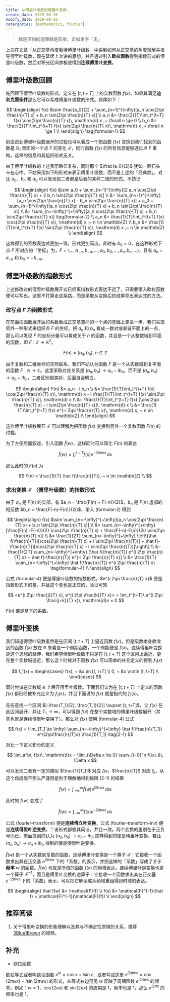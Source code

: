 ```yaml
---
title: 从傅里叶级数到傅里叶变换
create_date: 2019-08-26
modify_date: 2019-08-26
catergories: [mathematics, fourier]
---
```


> 越是深刻的道理越是简单，正如单字「无」

上次在文章「从正交基角度看待傅里叶级数」中讲到如何从正交基的角度理解并推导傅里叶级数，现在延续上次讲的思想，并且通过引入**欧拉函数**得到指数形式的傅里叶级数，然后对积分区间求极限得到**连续傅里叶变换**。


## 傅里叶级数回顾

先回顾下傅里叶级数的形式，定义在 $[t, t+T]$ 上的实数函数 $f(x)$，如果其满足**迪利克雷条件**那么它可以写成傅里叶级数的形式。具体如下：

$$
\begin{align}
f(x) &\sim \frac{a_0}{2} + \sum_{n=1}^{\infty}[a_n \cos(2\pi \frac{n}{T} x) + b_n \sin(2\pi \frac{n}{T} x)] \\
a_n &= \frac{2}{T}\int_t^{t+T} f(x) \cos(2\pi \frac{n}{T} x)\, \mathrm{d} x ,~ \forall n \ge 0 \\
b_n &= \frac{2}{T}\int_t^{t+T} f(x) \sin(2\pi \frac{n}{T} x)\, \mathrm{d} x ,~ \forall n \ge 1 \\
\end{align}
\tag{formular-1}
$$

前面说到傅里叶级数展开的过程也可以看成一个把函数 $f(x)$ 变换到我们找到的函数基 $\mathbb{B}_1$ 里面的一个点 $F$ 的变化 $\mathcal{F}$，同时函数 $f(x)$ 的所有信息能够通过点 $F$ 重构，这样的信息和其组织形式无关。

由于傅里叶级数的上述表示略显复杂，同时那个 $\frac{a_0}{2}$ 犹如一颗石头卡在心中。不妨采用如下的形式来表示傅里叶级数，而不是上述的「经典款」。对比 $a_n$、$b_n$ 和 $a_0$ 可以发现前二者都是后者的某种二倍的形式。不妨记

$$
\begin{align}
f(x) &\sim a_0 + \sum_{n=1}^{\infty}[2 a_n \cos(2\pi \frac{n}{T} x) + 2 b_n \sin(2\pi \frac{n}{T} x)] \\
    &= \sum_{n=-1}^{-\infty}[a_n \cos(2\pi \frac{n}{T} x) - b_n \sin(2\pi \frac{n}{T} x)]
       + a_0
       + \sum_{n=1}^{\infty}[a_n \cos(2\pi \frac{n}{T} x) + b_n \sin(2\pi \frac{n}{T} x)] \\
    &= \sum_{n=-\infty}^{+\infty}[a_n \cos(2\pi \frac{n}{T} x) + b_n \sin(2\pi \frac{n}{T} x)]
       \tag{formular-2} \\
a_n &= \frac{1}{T}\int_t^{t+T} f(x) \cos(2\pi \frac{n}{T} x)\, \mathrm{d} x ,~ n \in \mathbb{Z} \\
b_n &= \frac{1}{T}\int_t^{t+T} f(x) \sin(2\pi \frac{n}{T} x)\, \mathrm{d} x ,~ n \in \mathbb{Z} \\
\end{align}
$$

这样得到的系数表达式更加一致，形式更加简洁。此时有 $b_0 = 0$，在这种形式下点 $F$ 所对应的「坐标」为，$F = (\dots, a_{-n}, b_{-n}, \dots, a_0, b_0, \dots, a_n, b_n, \dots)$，且有 $a_n = a_{-n}$ 和 $b_n = -b_{-n}$。


## 傅里叶级数的指数形式

上述修改过的傅里叶级数展开式已经离指数形式表达不远了，只需要带入欧拉函数便可以写出。这里不打算走这条路，而是采取从变换后的结果导出表达式的方法。


### 改写点 $F$ 为函数形式

在前面把函数展开后的系数看成正交基空间的一个点的基础上更进一步，我们采取另外一种形式来组织点 $F$ 的坐标。把 $a_n$ 和 $b_n$ 看成一数对或者说平面上的一点，那么可以发现 $F$ 的坐标分量可以看成关于 $n$ 的函数，并且是一个从整数域到平面的函数，即 $F: \mathbb{Z} \to \mathbb{R}^2$。

$$
F(n) = (a_n, b_n), ~ n \in \mathbb{Z}
$$

由于复数和二维坐标的天然联系，我们不妨认为函数 $F$ 是一个从实数域到复平面的函数 $F: \mathbb{R} \to \mathbb{C}$。这里采取对应关系是 $(a_n, b_n) \to a_n - i b_n$，而不是 $(a_n, b_n) \to a_n+i b_n$，二者区别很美妙，后面自会明白。

$$
\begin{align}
F(n) &= a_n - i b_n \\
&= \frac{1}{T}\int_t^{t+T} f(x) \cos(2\pi \frac{n}{T} x)\, \mathrm{d} x - i \frac{1}{T}\int_t^{t+T} f(x) \sin(2\pi \frac{n}{T} x)\, \mathrm{d} x \\
&= \frac{1}{T}\int_t^{t+T} f(x) [\cos(2\pi \frac{n}{T} x) - i \sin(2\pi \frac{n}{T} x)]\, \mathrm{d} x \\
&= \frac{1}{T}\int_t^{t+T} f(x) e^{-i 2\pi \frac{n}{T} x}\, \mathrm{d} x, ~ n \in \mathbb{Z} \\
\end{align}
$$

这样傅里叶级数展开 $\mathcal{F}$ 可以理解为把函数 $f(x)$ 变换到另外一个复数函数 $F(n)$ 的过程。

为了方便后面叙述，引入函数 $\hat f(w)$，这样同时可以简化 $F(n)$ 的表达

$$
\hat f(w) = \int_t^{t+T} f(x) e^{-i 2\pi w x}\, \mathrm{d} x
\tag{formular-3}
$$

那么此时的 $F(n)$ 为

$$
F(n) = \frac{1}{T} \hat f(\frac{n}{T}), ~ n \in \mathbb{Z} \\
$$


### 求出变换 $\mathcal{F}$ （傅里叶级数）的指数形式

由于 $a_n$ 是 $F(n)$ 的实部，有 $a_n = \frac{F(n) + F(-n)}{2}$，$b_n$ 是 $F(n)$ 虚部的相反数 $b_n = \frac{F(-n)-F(n)}{2i}$，带入 (formular-2) 得到

$$
\begin{align}
f(x) &\sim \sum_{n=-\infty}^{+\infty}[a_n \cos(2\pi \frac{n}{T} x) + b_n \sin(2\pi \frac{n}{T} x)] \\
    &= \sum_{n=-\infty}^{+\infty}[\frac{F(n)+F(-n)}{2} \cos(2\pi \frac{n}{T} x) + \frac{F(-n)-F(n)}{2i} \sin(2\pi \frac{n}{T} x)] \\
    &= \frac{1}{2T} \sum_{n=-\infty}^{+\infty} \left\{\hat f(\frac{n}{T})[\cos(2\pi \frac{n}{T} x) + i \sin(2\pi \frac{n}{T})]
       + \hat f(-\frac{n}{T})[\cos(2\pi \frac{n}{T} x) - i \sin(2\pi \frac{n}{T})]\right\} \\
    &= \frac{1}{2T} \sum_{n=-\infty}^{+\infty} [\hat f(\frac{n}{T}) e^{i 2\pi \frac{n}{T} x} + \hat f(-\frac{n}{T}) e^{-i 2\pi \frac{n}{T} x}] \\
    &= \frac{1}{T} \sum_{n=-\infty}^{+\infty} \hat f(\frac{n}{T}) e^{i 2\pi \frac{n}{T} x} 
       \tag{formular-4} \\
\end{align}
$$

公式 (formular-4) 便是傅里叶级数的指数形式。$e^{i 2\pi \frac{n}{T} x}$ 便是指数形式下的基，并且这个基也是正交的，验证可知

$$
<e^{i 2\pi \frac{j}{T} x}, e^{i 2\pi \frac{k}{T} x}> = \int_t^{t+T}\,e^{i 2\pi \frac{j+k}{T} x}\, \mathrm{d}x = 0
$$

$F(n)$ 便是基下的系数。


## 傅里叶变换

我们知道傅里叶级数虽然是在区间 $[t, t+T]$ 上逼近函数 $f(x)$，但是级数本身收敛到的函数 $\tilde f(x)$ 放在 $\mathbb{R}$ 来看是一个周期函数，一个周期便是 $f(x)$。连续傅里叶变换是这个思想的延伸，我们希望傅里叶级数不只是在 $[t, t+T]$ 这个区间上逼近，更在整个实数域逼近，那么这个时候对于函数 $f(x)$ 可以简单的补充定义的得到 $f_1(x)$

$$
f_1(x) = \begin{cases}
f(x), ~ &x \in [t, t+T] \\
  0, ~ &x \notin [t, t+T] \\
\end{cases}
$$

同时尝试在实数域 $\mathbb{R}$ 上展开傅里叶级数。下面我们认为在 $[t, t+T]$ 上定义的函数 $f(x)$ 都已经被补充定义为 $f_1(x)$，并且下面说的 $f(x)$ 就是指代的 $f_1(x)$。

先任意找一个区间 $[-\frac{T_1}{2}, \frac{T_1}{2}] \supset [t, t+T]$，让 $f(x)$ 在此区间展开，并让 $T_1 \to \infty$，可以得到 $f(x)$ 在整个实数域的傅里叶级数展开（其实也就是连续傅里叶变换了）。那么对 $f(x)$ 使用 (formular-4) 公式

$$
f(x) = \lim_{T_1 \to \infty} \sum_{n=-\infty}^{+\infty} \hat f(\frac{n}{T_1}) e^{i2\pi\frac{n}{T}x} \frac{1}{T_1}
\tag{2-1}
$$

对比一下定义积分的定义

$$
\int_a^b\, f(x)\, \mathrm{d}x = \lim_{\Delta x \to 0} \sum_{i=0}^n f(\xi_i)\, \Delta x
$$

可以发现二者有一定的类似 $\frac{1}{T_1}$ 对应 $\Delta x$，$\frac{n}{T}$ 对应 $\xi_i$，从这个角度能不那么严谨但是利于理解地得到极限 (2-1) 的结果

$$
f(x) = \int_{-\infty}^{\infty} \hat f(w)e^{i2\pi w x}\, \mathrm{d} w
\tag{fourier-fransfrom-inv}
$$

此时的 $\hat f(w)$ 变成了

$$
\hat f(w) = \int_{-\infty}^{\infty} f(x) e^{-i 2\pi w x}\, \mathrm{d} x
\tag{fourier-transform}
$$

公式 (fourier-transform) 便是**连续傅立叶变换**，公式 (fourier-transform-inv) 便是**连续傅里叶逆变换**，二者形式都极其简洁，并且一致。两个变换的差别在于正负号而已，前面提到的认为 $(a_n, b_n) \to a_n - i b_n$ 这样得到的便是傅里叶变换，若让 $(a_n, b_n) \to a_n + i b_n$ 得到的便是傅里叶逆变换。

$\hat f(w)$ 是一个从实数到复数的函数，连续傅里叶变换是一个算子 $\mathcal{F}$：它接收一个函数求出其在正交基 $e^{2\pi w x}$ 下的「系数」的表示，并把这样的「系数」写成了关于**频率** $w$ 的函数。$\hat f(w)$ 也就是所谓的函数 $f(x)$ 的频域表达。连续傅里叶逆变换也是一个算子 $\mathcal{F}^{-1}$，而且是傅里叶变换的逆算子：它接收一个函数求出其在正交基 $e^{-2\pi w x}$ 下的「系数」表示，可以把它解读成从频域重组得到时域的表达。

$$
\begin{align}
\hat f(w) &= \mathcal{F}(f) \\
f(x) &= \mathcal{F}^{-1}(\hat f) = \mathcal{F}^{-1}(\mathcal{F}(f)) \\
\end{align}
$$


## 推荐阅读

1. 关于傅里叶变换的形象理解以及其与不确定性原理的关系，推荐 [3Blue1Brown](https://space.bilibili.com/88461692) 的视频。


## 补充

* 欧拉函数

欧拉等式或者叫欧拉函数 $e^{ix} = \cos x + i \sin x$，或者写成这里 $e^{i2\pi w x} = \cos(2\pi w x) + i \sin(2\pi w x)$ 的形式，从等式右边可见 $w$ 反映了周期函数 $e^{i2\pi w x}$ 的频率。例如：$w = 1$，$\cos(2\pi x)$ 和  $\sin(2\pi x)$ 的周期是 $1$，频率也是 $1$，那么 $e^{i 2\pi x}$ 的频率也是 $1$。
